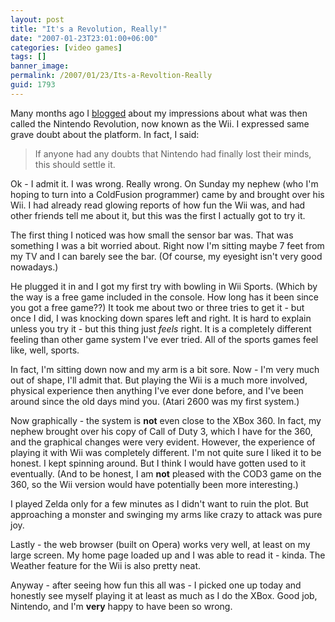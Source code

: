 ```yaml
---
layout: post
title: "It's a Revolution, Really!"
date: "2007-01-23T23:01:00+06:00"
categories: [video games]
tags: []
banner_image: 
permalink: /2007/01/23/Its-a-Revoltion-Really
guid: 1793
---
```


Many months ago I <a href="http://ray.camdenfamily.com/index.cfm/2005/9/16/Its-a-Revolution-No-Really">blogged</a> about my impressions about what was then called the Nintendo Revolution, now known as the Wii. I expressed same grave doubt about the platform. In fact, I said:
<!--more-->
<blockquote>
If anyone had any doubts that Nintendo had finally lost their minds, this should settle it.
</blockquote>

Ok - I admit it. I was wrong. Really wrong. On Sunday my nephew (who I'm hoping to turn into a ColdFusion programmer) came by and brought over his Wii. I had already read glowing reports of how fun the Wii was, and had other friends tell me about it, but this was the first I actually got to try it.

The first thing I noticed was how small the sensor bar was. That was something I was a bit worried about. Right now I'm sitting maybe 7 feet from my TV and I can barely see the bar. (Of course, my eyesight isn't very good nowadays.) 

He plugged it in and I got my first try with bowling in Wii Sports. (Which by the way is a free game included in the console. How long has it been since you got a free game??) It took me about two or three tries to get it - but once I did, I was knocking down spares left and right. It is hard to explain unless you try it - but this thing just <i>feels</i> right. It is a completely different feeling than other game system I've ever tried. All of the sports games feel like, well, sports. 

In fact, I'm sitting down now and my arm is a bit sore. Now - I'm very much out of shape, I'll admit that. But playing the Wii is a much more involved, physical experience then anything I've ever done before, and I've been around since the old days mind you. (Atari 2600 was my first system.) 

Now graphically - the system is <b>not</b> even close to the XBox 360. In fact, my nephew brought over his copy of Call of Duty 3, which I have for the 360, and the graphical changes were very evident. However, the experience of playing it with Wii was completely different. I'm not quite sure I liked it to be honest. I kept spinning around. But I think I would have gotten used to it eventually. (And to be honest, I am <b>not</b> pleased with the COD3 game on the 360, so the Wii version would have potentially been more interesting.)

I played Zelda only for a few minutes as I didn't want to ruin the plot. But approaching a monster and swinging my arms like crazy to attack was pure joy. 

Lastly - the web browser (built on Opera) works very well, at least on my large screen. My home page loaded up and I was able to read it - kinda. The Weather feature for the Wii is also pretty neat.

Anyway - after seeing how fun this all was - I picked one up today and honestly see myself playing it at least as much as I do the XBox. Good job, Nintendo, and I'm <b>very</b> happy to have been so wrong.
